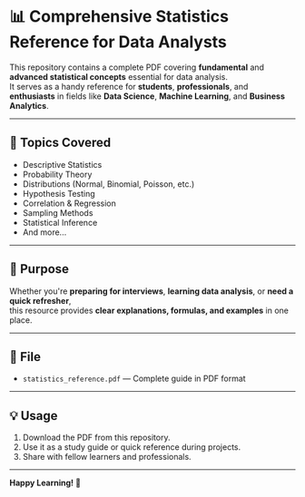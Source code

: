 # 📊 Comprehensive Statistics Reference for Data Analysts

This repository contains a complete PDF covering **fundamental** and **advanced statistical concepts** essential for data analysis.  
It serves as a handy reference for **students**, **professionals**, and **enthusiasts** in fields like **Data Science**, **Machine Learning**, and **Business Analytics**.

---

## 📖 Topics Covered
- Descriptive Statistics  
- Probability Theory  
- Distributions (Normal, Binomial, Poisson, etc.)  
- Hypothesis Testing  
- Correlation & Regression  
- Sampling Methods  
- Statistical Inference  
- And more...

---

## 🎯 Purpose
Whether you're **preparing for interviews**, **learning data analysis**, or **need a quick refresher**,  
this resource provides **clear explanations, formulas, and examples** in one place.

---

## 📂 File
- `statistics_reference.pdf` — Complete guide in PDF format

---

## 💡 Usage
1. Download the PDF from this repository.
2. Use it as a study guide or quick reference during projects.
3. Share with fellow learners and professionals.

---

**Happy Learning! 📘**
